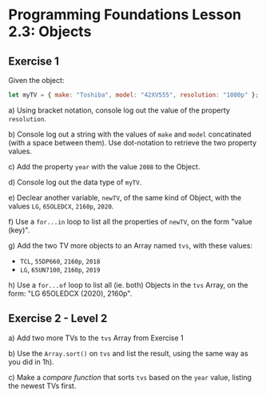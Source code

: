 # Programming Foundations Lesson 2.3: Objects

## Exercise 1

Given the object: 
```js
let myTV = { make: "Toshiba", model: "42XV555", resolution: "1080p" };
```
a) Using bracket notation, console log out the value of the property `resolution`.

b) Console log out a string with the values of `make` and `model` concatinated (with a space between them). Use dot-notation to retrieve the two property values.

c) Add the property `year` with the value `2008` to the Object.

d) Console log out the data type of `myTV`.

e) Declear another variable, `newTV`, of the same kind of Object, with the values `LG`, `65OLEDCX`, `2160p`, `2020`.

f) Use a `for...in` loop to list all the properties of `newTV`, on the form "value (key)".

g) Add the two TV more objects to an Array named `tvs`, with these values: 
* `TCL`, `55DP660`, `2160p`, `2018`
* `LG`, `65UN7100`, `2160p`, `2019`

h) Use a `for...of` loop to list all (ie. both) Objects in the `tvs` Array, on the form: "LG 65OLEDCX (2020), 2160p".

## Exercise 2 - Level 2

a) Add two more TVs to the `tvs` Array from Exercise 1

b) Use the `Array.sort()` on `tvs` and list the result, using the same way as you did in 1h).

c) Make a *compare function* that sorts `tvs` based on the `year` value, listing the newest TVs first.